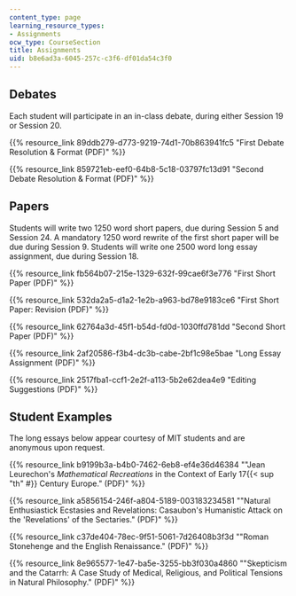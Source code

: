 ```yaml
---
content_type: page
learning_resource_types:
- Assignments
ocw_type: CourseSection
title: Assignments
uid: b8e6ad3a-6045-257c-c3f6-df01da54c3f0
---
```

Debates
-------

Each student will participate in an in-class debate, during either Session 19 or Session 20.

{{% resource_link 89ddb279-d773-9219-74d1-70b863941fc5 "First Debate Resolution & Format (PDF)" %}}

{{% resource_link 859721eb-eef0-64b8-5c18-03797fc13d91 "Second Debate Resolution & Format (PDF)" %}}

Papers
------

Students will write two 1250 word short papers, due during Session 5 and Session 24. A mandatory 1250 word rewrite of the first short paper will be due during Session 9. Students will write one 2500 word long essay assignment, due during Session 18.

{{% resource_link fb564b07-215e-1329-632f-99cae6f3e776 "First Short Paper (PDF)" %}}

{{% resource_link 532da2a5-d1a2-1e2b-a963-bd78e9183ce6 "First Short Paper: Revision (PDF)" %}}

{{% resource_link 62764a3d-45f1-b54d-fd0d-1030ffd781dd "Second Short Paper (PDF)" %}}

{{% resource_link 2af20586-f3b4-dc3b-cabe-2bf1c98e5bae "Long Essay Assignment (PDF)" %}}

{{% resource_link 2517fba1-ccf1-2e2f-a113-5b2e62dea4e9 "Editing Suggestions (PDF)" %}}

Student Examples
----------------

The long essays below appear courtesy of MIT students and are anonymous upon request.

{{% resource_link b9199b3a-b4b0-7462-6eb8-ef4e36d46384 "\"Jean Leurechon's _Mathematical Recreations_ in the Context of Early 17{{< sup \"th\" #}} Century Europe.\" (PDF)" %}}

{{% resource_link a5856154-246f-a804-5189-003183234581 "\"Natural Enthusiastick Ecstasies and Revelations: Casaubon's Humanistic Attack on the 'Revelations' of the Sectaries.\" (PDF)" %}}

{{% resource_link c37de404-78ec-9f51-5061-7d26408b3f3d "\"Roman Stonehenge and the English Renaissance.\" (PDF)" %}}

{{% resource_link 8e965577-1e47-ba5e-3255-bb3f030a4860 "\"Skepticism and the Catarrh: A Case Study of Medical, Religious, and Political Tensions in Natural Philosophy.\" (PDF)" %}}